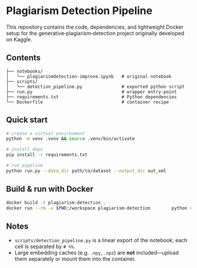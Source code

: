 # Plagiarism Detection Pipeline

This repository contains the code, dependencies, and lightweight Docker setup for the generative‐plagiarism‑detection project originally developed on Kaggle.

## Contents

```
├── notebooks/
│   └── plagiarismdetection-improve.ipynb   # original notebook
├── scripts/
│   └── detection_pipeline.py               # exported python script
├── run.py                                  # wrapper entry‑point
├── requirements.txt                        # Python dependencies
└── Dockerfile                              # container recipe
```

## Quick start

```bash
# create a virtual environment
python -m venv .venv && source .venv/bin/activate

# install deps
pip install -r requirements.txt

# run pipeline
python run.py --data_dir path/to/dataset --output_dir out_xml
```

## Build & run with Docker

```bash
docker build -t plagiarism-detection .
docker run --rm -v $PWD:/workspace plagiarism-detection        python run.py --data_dir /workspace/data --output_dir /workspace/pred_xml
```

## Notes

* `scripts/detection_pipeline.py` is a linear export of the notebook; each cell is separated by `# %%`.
* Large embedding caches (e.g. `.npy`, `.npz`) are **not** included—upload them separately or mount them into the container.
